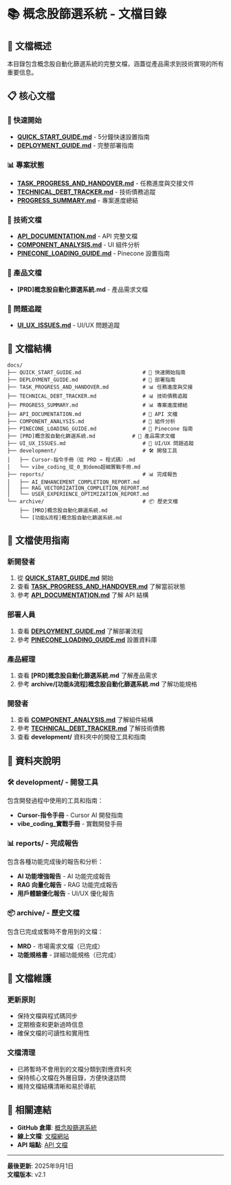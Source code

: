 # 📚 概念股篩選系統 - 文檔目錄

## 🎯 文檔概述

本目錄包含概念股自動化篩選系統的完整文檔，涵蓋從產品需求到技術實現的所有重要信息。

## 📋 核心文檔

### 🚀 快速開始
- **[QUICK_START_GUIDE.md](./QUICK_START_GUIDE.md)** - 5分鐘快速設置指南
- **[DEPLOYMENT_GUIDE.md](./DEPLOYMENT_GUIDE.md)** - 完整部署指南

### 📊 專案狀態
- **[TASK_PROGRESS_AND_HANDOVER.md](./TASK_PROGRESS_AND_HANDOVER.md)** - 任務進度與交接文件
- **[TECHNICAL_DEBT_TRACKER.md](./TECHNICAL_DEBT_TRACKER.md)** - 技術債務追蹤
- **[PROGRESS_SUMMARY.md](./PROGRESS_SUMMARY.md)** - 專案進度總結

### 🔧 技術文檔
- **[API_DOCUMENTATION.md](./API_DOCUMENTATION.md)** - API 完整文檔
- **[COMPONENT_ANALYSIS.md](./COMPONENT_ANALYSIS.md)** - UI 組件分析
- **[PINECONE_LOADING_GUIDE.md](./PINECONE_LOADING_GUIDE.md)** - Pinecone 設置指南

### 📖 產品文檔
- **[PRD]概念股自動化篩選系統.md** - 產品需求文檔

### 🐛 問題追蹤
- **[UI_UX_ISSUES.md](./UI_UX_ISSUES.md)** - UI/UX 問題追蹤

## 📁 文檔結構

```
docs/
├── QUICK_START_GUIDE.md                    # 🚀 快速開始指南
├── DEPLOYMENT_GUIDE.md                     # 🚀 部署指南
├── TASK_PROGRESS_AND_HANDOVER.md           # 📊 任務進度與交接
├── TECHNICAL_DEBT_TRACKER.md               # 📊 技術債務追蹤
├── PROGRESS_SUMMARY.md                     # 📊 專案進度總結
├── API_DOCUMENTATION.md                    # 🔧 API 文檔
├── COMPONENT_ANALYSIS.md                   # 🔧 組件分析
├── PINECONE_LOADING_GUIDE.md               # 🔧 Pinecone 指南
├── [PRD]概念股自動化篩選系統.md            # 📖 產品需求文檔
├── UI_UX_ISSUES.md                         # 🐛 UI/UX 問題追蹤
├── development/                            # 🛠️ 開發工具
│   ├── Cursor-指令手冊（從 PRD → 程式碼）.md
│   └── vibe_coding_從_0_到demo超細實戰手冊.md
├── reports/                                # 📊 完成報告
│   ├── AI_ENHANCEMENT_COMPLETION_REPORT.md
│   ├── RAG_VECTORIZATION_COMPLETION_REPORT.md
│   └── USER_EXPERIENCE_OPTIMIZATION_REPORT.md
└── archive/                                # 📦 歷史文檔
    ├── [MRD]概念股自動化篩選系統.md
    └── [功能&流程]概念股自動化篩選系統.md
```

## 🎯 文檔使用指南

### 新開發者
1. 從 **[QUICK_START_GUIDE.md](./QUICK_START_GUIDE.md)** 開始
2. 查看 **[TASK_PROGRESS_AND_HANDOVER.md](./TASK_PROGRESS_AND_HANDOVER.md)** 了解當前狀態
3. 參考 **[API_DOCUMENTATION.md](./API_DOCUMENTATION.md)** 了解 API 結構

### 部署人員
1. 查看 **[DEPLOYMENT_GUIDE.md](./DEPLOYMENT_GUIDE.md)** 了解部署流程
2. 參考 **[PINECONE_LOADING_GUIDE.md](./PINECONE_LOADING_GUIDE.md)** 設置資料庫

### 產品經理
1. 查看 **[PRD]概念股自動化篩選系統.md** 了解產品需求
2. 參考 **archive/[功能&流程]概念股自動化篩選系統.md** 了解功能規格

### 開發者
1. 查看 **[COMPONENT_ANALYSIS.md](./COMPONENT_ANALYSIS.md)** 了解組件結構
2. 參考 **[TECHNICAL_DEBT_TRACKER.md](./TECHNICAL_DEBT_TRACKER.md)** 了解技術債務
3. 查看 **development/** 資料夾中的開發工具和指南

## 📁 資料夾說明

### 🛠️ development/ - 開發工具
包含開發過程中使用的工具和指南：
- **Cursor-指令手冊** - Cursor AI 開發指南
- **vibe_coding_實戰手冊** - 實戰開發手冊

### 📊 reports/ - 完成報告
包含各種功能完成後的報告和分析：
- **AI 功能增強報告** - AI 功能完成報告
- **RAG 向量化報告** - RAG 功能完成報告
- **用戶體驗優化報告** - UI/UX 優化報告

### 📦 archive/ - 歷史文檔
包含已完成或暫時不會用到的文檔：
- **MRD** - 市場需求文檔（已完成）
- **功能規格書** - 詳細功能規格（已完成）

## 📝 文檔維護

### 更新原則
- 保持文檔與程式碼同步
- 定期檢查和更新過時信息
- 確保文檔的可讀性和實用性

### 文檔清理
- 已將暫時不會用到的文檔分類到對應資料夾
- 保持核心文檔在外層目錄，方便快速訪問
- 維持文檔結構清晰和易於導航

## 🔗 相關連結

- **GitHub 倉庫**: [概念股篩選系統](https://github.com/your-repo)
- **線上文檔**: [文檔網站](https://your-docs-site.com)
- **API 端點**: [API 文檔](./API_DOCUMENTATION.md)

---

**最後更新**: 2025年9月1日  
**文檔版本**: v2.1
